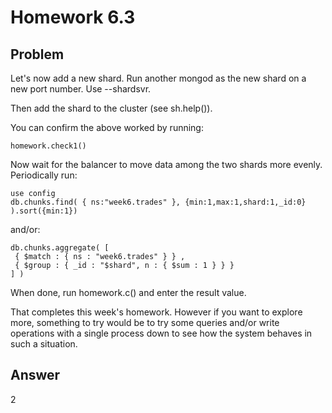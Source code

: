 # Homework 6.3

## Problem

Let's now add a new shard. Run another mongod as the new shard on a new port number. Use --shardsvr.

Then add the shard to the cluster (see sh.help()).

You can confirm the above worked by running:

```
homework.check1()
```
Now wait for the balancer to move data among the two shards more evenly. Periodically run:
```
use config
db.chunks.find( { ns:"week6.trades" }, {min:1,max:1,shard:1,_id:0} ).sort({min:1})
```
and/or:
```
db.chunks.aggregate( [
 { $match : { ns : "week6.trades" } } ,
 { $group : { _id : "$shard", n : { $sum : 1 } } }
] )
```
When done, run homework.c() and enter the result value.

That completes this week's homework. However if you want to explore more, something to try would be to try some queries and/or write operations with a single process down to see how the system behaves in such a situation.

## Answer

2

